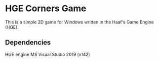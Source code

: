 HGE Corners Game
====================

This is a simple 2D game for Windows written in the Haaf's Game Engine (HGE).


Dependencies
-----------------------------

HGE engine
MS Visual Studio 2019 (v142)
